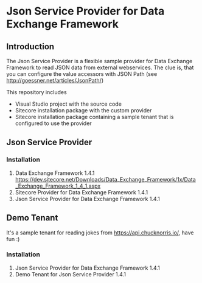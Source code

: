 # Json Service Provider for Data Exchange Framework

## Introduction
The Json Service Provider is a flexible sample provider for Data Exchange Framework to read JSON data from external webservices. The clue is, that you can configure the value accessors with JSON Path (see http://goessner.net/articles/JsonPath/)

This repository includes 
 * Visual Studio project with the source code
 * Sitecore installation package with the custom provider
 * Sitecore installation package containing a sample tenant that is configured to use the provider

## Json Service Provider
### Installation 
1. Data Exchange Framework 1.4.1 https://dev.sitecore.net/Downloads/Data_Exchange_Framework/1x/Data_Exchange_Framework_1_4_1.aspx
2. Sitecore Provider for Data Exchange Framework 1.4.1
2. Json Service Provider for Data Exchange Framework 1.4.1

## Demo Tenant
It's a sample tenant for reading jokes from https://api.chucknorris.io/, have fun :)

### Installation
1. Json Service Provider for Data Exchange Framework 1.4.1
2. Demo Tenant for Json Service Provider 1.4.1
